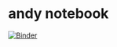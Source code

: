 # andy notebook

[![Binder](https://mybinder.org/badge_logo.svg)](https://mybinder.org/v2/gh/aborruso/my-binder/HEAD)
